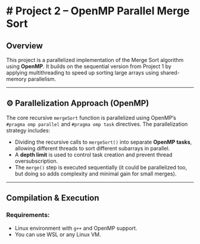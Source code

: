 # # Project 2 – OpenMP Parallel Merge Sort

##  Overview

This project is a parallelized implementation of the Merge Sort algorithm using **OpenMP**. It builds on the sequential version from Project 1 by applying multithreading to speed up sorting large arrays using shared-memory parallelism.

---

## ⚙ Parallelization Approach (OpenMP)

The core recursive `mergeSort` function is parallelized using OpenMP’s `#pragma omp parallel` and `#pragma omp task` directives. The parallelization strategy includes:

- Dividing the recursive calls to `mergeSort()` into separate **OpenMP tasks**, allowing different threads to sort different subarrays in parallel.
- A **depth limit** is used to control task creation and prevent thread oversubscription.
- The `merge()` step is executed sequentially (it could be parallelized too, but doing so adds complexity and minimal gain for small merges).

---

## Compilation & Execution

### Requirements:
- Linux environment with `g++` and OpenMP support.
- You can use WSL or any Linux VM.
